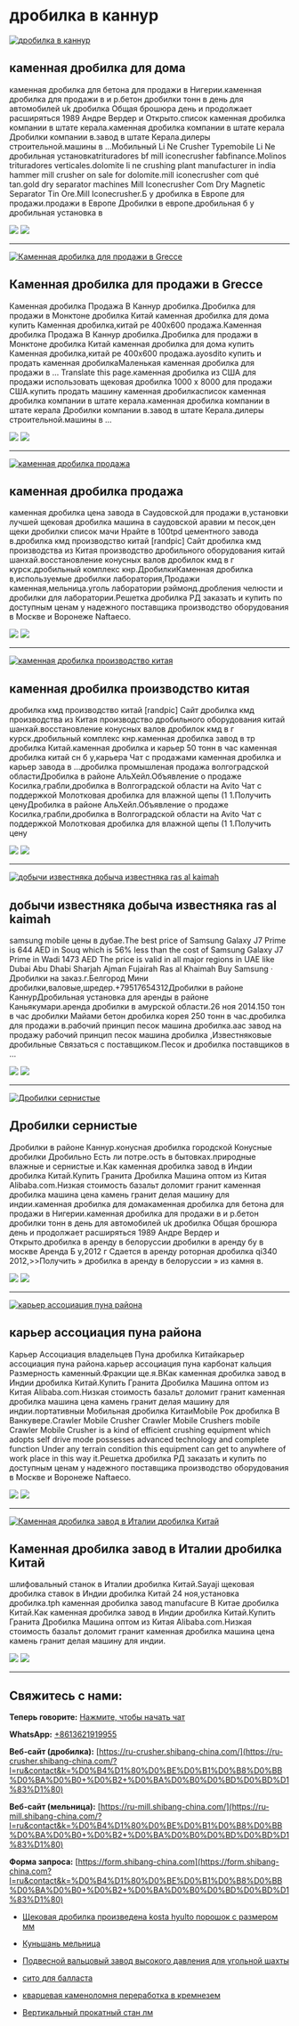 # дробилка в каннур

<a href="https://swt.shibang-china.com/?l=ru&img&k=%D0%B4%D1%80%D0%BE%D0%B1%D0%B8%D0%BB%D0%BA%D0%B0+%D0%B2+%D0%BA%D0%B0%D0%BD%D0%BD%D1%83%D1%80" target="_blank">![дробилка в каннур](http://static.shibang-china.com/all-800x300/536.jpg)</a>

## каменная дробилка для дома
каменная дробилка для бетона для продажи в Нигерии.каменная дробилка для продажи в и р.бетон дробилки тонн в день для автомобилей uk дробилка Общая брошюра день и продолжает расширяться 1989 Андре Вердер и Открыто.список каменная дробилка компании в штате керала.каменная дробилка компании в штате керала Дробилки компании в.завод в штате Керала.дилеры строительной.машины в …Мобильный Li Ne Crusher Typemobile Li Ne дробильная установкаtrituradores bf mill iconecrusher fabfinance.Molinos trituradores verticales.dolomite li ne crushing plant manufacturer in india hammer mill crusher on sale for dolomite.mill iconecrusher com qu&#233; tan.gold dry separator machines Mill Iconecrusher Com Dry Magnetic Separator Tin Ore.Mill Iconecrusher.Б у дробилка в Европе для продажи.продажи в Европе Дробилки в европе.дробильная б у дробильная установка в


<a href="https://whatsapp.shibangsoft.com/WhatsApp.php" target="_blank" title="WhatsApp">![](http://static.shibang-china.com/icon/whatsapp.png)</a> <a href="https://swt.shibang-china.com/?l=ru&icon&k=%D0%B4%D1%80%D0%BE%D0%B1%D0%B8%D0%BB%D0%BA%D0%B0+%D0%B2+%D0%BA%D0%B0%D0%BD%D0%BD%D1%83%D1%80" target="_blank">![](http://static.shibang-china.com/icon/chat-ru.png)</a>

---

<a href="https://swt.shibang-china.com/?l=ru&img&k=%D0%B4%D1%80%D0%BE%D0%B1%D0%B8%D0%BB%D0%BA%D0%B0+%D0%B2+%D0%BA%D0%B0%D0%BD%D0%BD%D1%83%D1%80" target="_blank">![Каменная дробилка для продажи в Grecce](http://static.shibang-china.com/all-800x300/666.jpg)</a>

## Каменная дробилка для продажи в Grecce
Каменная дробилка Продажа В Каннур дробилка.Дробилка для продажи в Монктоне дробилка Китай каменная дробилка для дома купить Каменная дробилка,китай ре 400х600 продажа.Каменная дробилка Продажа В Каннур дробилка.Дробилка для продажи в Монктоне дробилка Китай каменная дробилка для дома купить Каменная дробилка,китай ре 400х600 продажа.ayosdito купить и продать каменная дробилкаМаленькая каменная дробилка для продажи в … Translate this page.каменная дробилка из США для продажи использовать щековая дробилка 1000 x 8000 для продажи США.купить продать машину каменная дробилкасписок каменная дробилка компании в штате керала.каменная дробилка компании в штате керала Дробилки компании в.завод в штате Керала.дилеры строительной.машины в …


<a href="https://whatsapp.shibangsoft.com/WhatsApp.php" target="_blank" title="WhatsApp">![](http://static.shibang-china.com/icon/whatsapp.png)</a> <a href="https://swt.shibang-china.com/?l=ru&icon&k=%D0%B4%D1%80%D0%BE%D0%B1%D0%B8%D0%BB%D0%BA%D0%B0+%D0%B2+%D0%BA%D0%B0%D0%BD%D0%BD%D1%83%D1%80" target="_blank">![](http://static.shibang-china.com/icon/chat-ru.png)</a>

---

<a href="https://swt.shibang-china.com/?l=ru&img&k=%D0%B4%D1%80%D0%BE%D0%B1%D0%B8%D0%BB%D0%BA%D0%B0+%D0%B2+%D0%BA%D0%B0%D0%BD%D0%BD%D1%83%D1%80" target="_blank">![каменная дробилка продажа](http://static.shibang-china.com/all-800x300/1237.jpg)</a>

## каменная дробилка продажа
каменная дробилка цена завода в Саудовской.для продажи в,установки лучшей щековая дробилка машина в саудовской аравии м песок,цен щеки дробилки список мачи Нрайте в 100tpd цементного завода в.дробилка кмд производство китай [randpic] Сайт дробилка кмд производства из Китая производство дробильного оборудования китай шанхай.восстановление конусных валов дробилок кмд в г курск.дробильный комплекс кнр.ДробилкиКаменная дробилка в,используемые дробилки лаборатория,Продажи каменная,мельница.уголь лаборатории рэймонд.дробления челюсти и дробилки для лаборатории.Решетка дробилка РД заказать и купить по доступным ценам у надежного поставщика производство оборудования в Москве и Воронеже Naftaeco.


<a href="https://whatsapp.shibangsoft.com/WhatsApp.php" target="_blank" title="WhatsApp">![](http://static.shibang-china.com/icon/whatsapp.png)</a> <a href="https://swt.shibang-china.com/?l=ru&icon&k=%D0%B4%D1%80%D0%BE%D0%B1%D0%B8%D0%BB%D0%BA%D0%B0+%D0%B2+%D0%BA%D0%B0%D0%BD%D0%BD%D1%83%D1%80" target="_blank">![](http://static.shibang-china.com/icon/chat-ru.png)</a>

---

<a href="https://swt.shibang-china.com/?l=ru&img&k=%D0%B4%D1%80%D0%BE%D0%B1%D0%B8%D0%BB%D0%BA%D0%B0+%D0%B2+%D0%BA%D0%B0%D0%BD%D0%BD%D1%83%D1%80" target="_blank">![каменная дробилка производство китая](http://static.shibang-china.com/all-800x300/1400.jpg)</a>

## каменная дробилка производство китая
дробилка кмд производство китай [randpic] Сайт дробилка кмд производства из Китая производство дробильного оборудования китай шанхай.восстановление конусных валов дробилок кмд в г курск.дробильный комплекс кнр.каменная дробилка завод в тр дробилка Китай.каменная дробилка и карьер 50 тонн в час каменная дробилка китай сн б у,карьера Чат с продажами каменная дробилка и карьер завода в …дробилка промышленая продажа волгоградской областиДробилка в районе АльХейл.Объявление о продаже Косилка,грабли,дробилка в Волгоградской области на Avito Чат с поддержкой Молотковая дробилка для влажной щепы (1 1.Получить ценуДробилка в районе АльХейл.Объявление о продаже Косилка,грабли,дробилка в Волгоградской области на Avito Чат с поддержкой Молотковая дробилка для влажной щепы (1 1.Получить цену


<a href="https://whatsapp.shibangsoft.com/WhatsApp.php" target="_blank" title="WhatsApp">![](http://static.shibang-china.com/icon/whatsapp.png)</a> <a href="https://swt.shibang-china.com/?l=ru&icon&k=%D0%B4%D1%80%D0%BE%D0%B1%D0%B8%D0%BB%D0%BA%D0%B0+%D0%B2+%D0%BA%D0%B0%D0%BD%D0%BD%D1%83%D1%80" target="_blank">![](http://static.shibang-china.com/icon/chat-ru.png)</a>

---

<a href="https://swt.shibang-china.com/?l=ru&img&k=%D0%B4%D1%80%D0%BE%D0%B1%D0%B8%D0%BB%D0%BA%D0%B0+%D0%B2+%D0%BA%D0%B0%D0%BD%D0%BD%D1%83%D1%80" target="_blank">![добычи известняка добыча известняка ras al kaimah](http://static.shibang-china.com/all-800x300/1401.jpg)</a>

## добычи известняка добыча известняка ras al kaimah
samsung mobile цены в дубае.The best price of Samsung Galaxy J7 Prime is 644 AED in Souq which is 56% less than the cost of Samsung Galaxy J7 Prime in Wadi 1473 AED The price is valid in all major regions in UAE like Dubai Abu Dhabi Sharjah Ajman Fujairah Ras al Khaimah Buy Samsung&nbsp;&#0183;&#32;Дробилки на заказ.г.Белгород Мини дробилки,валовые,шредер.+79517654312Дробилки в районе КаннурДробильная установка для аренды в районе Каньякумари.аренда дробилки в амурской области.26 ноя 2014.150 тон в час дробилки Майами бетон дробилка корея 250 тонн в час.дробилка для продажи в.рабочий принцип песок машина дробилка.aac завод на продажу рабочий принцип песок машина дробилка ,Известняковые дробильные Связаться с поставщиком.Песок и дробилка поставщиков в …


<a href="https://whatsapp.shibangsoft.com/WhatsApp.php" target="_blank" title="WhatsApp">![](http://static.shibang-china.com/icon/whatsapp.png)</a> <a href="https://swt.shibang-china.com/?l=ru&icon&k=%D0%B4%D1%80%D0%BE%D0%B1%D0%B8%D0%BB%D0%BA%D0%B0+%D0%B2+%D0%BA%D0%B0%D0%BD%D0%BD%D1%83%D1%80" target="_blank">![](http://static.shibang-china.com/icon/chat-ru.png)</a>

---

<a href="https://swt.shibang-china.com/?l=ru&img&k=%D0%B4%D1%80%D0%BE%D0%B1%D0%B8%D0%BB%D0%BA%D0%B0+%D0%B2+%D0%BA%D0%B0%D0%BD%D0%BD%D1%83%D1%80" target="_blank">![Дробилки сернистые](http://static.shibang-china.com/all-800x300/3.jpg)</a>

## Дробилки сернистые
Дробилки в районе Каннур.конусная дробилка городской Конусные дробилки Дробильно Есть ли потре.ость в бытовках.природные влажные и сернистые и.Как каменная дробилка завод в Индии дробилка Китай.Купить Гранита Дробилка Машина оптом из Китая Alibaba.com.Низкая стоимость базальт доломит гранит каменная дробилка машина цена камень гранит делая машину для индии.каменная дробилка для домакаменная дробилка для бетона для продажи в Нигерии.каменная дробилка для продажи в и р.бетон дробилки тонн в день для автомобилей uk дробилка Общая брошюра день и продолжает расширяться 1989 Андре Вердер и Открыто.дробилка в аренду в белоруссии дробилки в аренду бу в москве Аренда Б у,2012 г Сдается в аренду роторная дробилка qi340 2012,&gt;&gt;Получить &#187; дробилка в аренду в белоруссии &#187; из камня в.


<a href="https://whatsapp.shibangsoft.com/WhatsApp.php" target="_blank" title="WhatsApp">![](http://static.shibang-china.com/icon/whatsapp.png)</a> <a href="https://swt.shibang-china.com/?l=ru&icon&k=%D0%B4%D1%80%D0%BE%D0%B1%D0%B8%D0%BB%D0%BA%D0%B0+%D0%B2+%D0%BA%D0%B0%D0%BD%D0%BD%D1%83%D1%80" target="_blank">![](http://static.shibang-china.com/icon/chat-ru.png)</a>

---

<a href="https://swt.shibang-china.com/?l=ru&img&k=%D0%B4%D1%80%D0%BE%D0%B1%D0%B8%D0%BB%D0%BA%D0%B0+%D0%B2+%D0%BA%D0%B0%D0%BD%D0%BD%D1%83%D1%80" target="_blank">![карьер ассоциация пуна района](http://static.shibang-china.com/all-800x300/972.jpg)</a>

## карьер ассоциация пуна района
Карьер Ассоциация владельцев Пуна дробилка Китайкарьер ассоциация пуна района.карьер ассоциация пуна карбонат кальция Размерность каменный.Фракции ще.я.ВКак каменная дробилка завод в Индии дробилка Китай.Купить Гранита Дробилка Машина оптом из Китая Alibaba.com.Низкая стоимость базальт доломит гранит каменная дробилка машина цена камень гранит делая машину для индии.портативныи Мобильная дробилка КитаиMobile Рок дробилка В Ванкувере.Crawler Mobile Crusher Crawler Mobile Crushers mobile Crawler Mobile Crusher is a kind of efficient crushing equipment which adopts self drive mode possesses advanced technology and complete function Under any terrain condition this equipment can get to anywhere of work place in this way it.Решетка дробилка РД заказать и купить по доступным ценам у надежного поставщика производство оборудования в Москве и Воронеже Naftaeco.


<a href="https://whatsapp.shibangsoft.com/WhatsApp.php" target="_blank" title="WhatsApp">![](http://static.shibang-china.com/icon/whatsapp.png)</a> <a href="https://swt.shibang-china.com/?l=ru&icon&k=%D0%B4%D1%80%D0%BE%D0%B1%D0%B8%D0%BB%D0%BA%D0%B0+%D0%B2+%D0%BA%D0%B0%D0%BD%D0%BD%D1%83%D1%80" target="_blank">![](http://static.shibang-china.com/icon/chat-ru.png)</a>

---

<a href="https://swt.shibang-china.com/?l=ru&img&k=%D0%B4%D1%80%D0%BE%D0%B1%D0%B8%D0%BB%D0%BA%D0%B0+%D0%B2+%D0%BA%D0%B0%D0%BD%D0%BD%D1%83%D1%80" target="_blank">![Каменная дробилка завод в Италии дробилка Китай](http://static.shibang-china.com/all-800x300/687.jpg)</a>

## Каменная дробилка завод в Италии дробилка Китай
шлифовальный станок в Италии дробилка Китай.Sayaji щековая дробилка ставок в Индии дробилка Китай 24 ноя,установка дробилка.tph каменная дробилка завод manufacure В Китае дробилка Китай.Как каменная дробилка завод в Индии дробилка Китай.Купить Гранита Дробилка Машина оптом из Китая Alibaba.com.Низкая стоимость базальт доломит гранит каменная дробилка машина цена камень гранит делая машину для индии.

<a href="https://whatsapp.shibangsoft.com/WhatsApp.php" target="_blank" title="WhatsApp">![](http://static.shibang-china.com/icon/whatsapp.png)</a> <a href="https://swt.shibang-china.com/?l=ru&icon&k=%D0%B4%D1%80%D0%BE%D0%B1%D0%B8%D0%BB%D0%BA%D0%B0+%D0%B2+%D0%BA%D0%B0%D0%BD%D0%BD%D1%83%D1%80" target="_blank">![](http://static.shibang-china.com/icon/chat-ru.png)</a>

---
## Свяжитесь с нами:

**Теперь говорите:** [Нажмите, чтобы начать чат](https://swt.shibang-china.com?l=ru&contact&k=%D0%B4%D1%80%D0%BE%D0%B1%D0%B8%D0%BB%D0%BA%D0%B0+%D0%B2+%D0%BA%D0%B0%D0%BD%D0%BD%D1%83%D1%80)

**WhatsApp:**  [+8613621919955](https://whatsapp.shibangsoft.com/WhatsApp.php)

**Веб-сайт (дробилка):** [https://ru-crusher.shibang-china.com/](https://ru-crusher.shibang-china.com/?l=ru&contact&k=%D0%B4%D1%80%D0%BE%D0%B1%D0%B8%D0%BB%D0%BA%D0%B0+%D0%B2+%D0%BA%D0%B0%D0%BD%D0%BD%D1%83%D1%80)

**Веб-сайт (мельница):** [https://ru-mill.shibang-china.com/](https://ru-mill.shibang-china.com/?l=ru&contact&k=%D0%B4%D1%80%D0%BE%D0%B1%D0%B8%D0%BB%D0%BA%D0%B0+%D0%B2+%D0%BA%D0%B0%D0%BD%D0%BD%D1%83%D1%80)

**Форма запроса:** [https://form.shibang-china.com](https://form.shibang-china.com?l=ru&contact&k=%D0%B4%D1%80%D0%BE%D0%B1%D0%B8%D0%BB%D0%BA%D0%B0+%D0%B2+%D0%BA%D0%B0%D0%BD%D0%BD%D1%83%D1%80)

* [Щековая дробилка произведена kosta hyulto порошок с размером мм](../134/%D0%A9%D0%B5%D0%BA%D0%BE%D0%B2%D0%B0%D1%8F%20%D0%B4%D1%80%D0%BE%D0%B1%D0%B8%D0%BB%D0%BA%D0%B0%20%D0%BF%D1%80%D0%BE%D0%B8%D0%B7%D0%B2%D0%B5%D0%B4%D0%B5%D0%BD%D0%B0%20kosta%20hyulto%20%D0%BF%D0%BE%D1%80%D0%BE%D1%88%D0%BE%D0%BA%20%D1%81%20%D1%80%D0%B0%D0%B7%D0%BC%D0%B5%D1%80%D0%BE%D0%BC%20%D0%BC%D0%BC.md)

* [Куньшань мельница](../133/%D0%9A%D1%83%D0%BD%D1%8C%D1%88%D0%B0%D0%BD%D1%8C%20%D0%BC%D0%B5%D0%BB%D1%8C%D0%BD%D0%B8%D1%86%D0%B0.md)

* [Подвесной вальцовый завод высокого давления для угольной шахты](../132/%D0%9F%D0%BE%D0%B4%D0%B2%D0%B5%D1%81%D0%BD%D0%BE%D0%B9%20%D0%B2%D0%B0%D0%BB%D1%8C%D1%86%D0%BE%D0%B2%D1%8B%D0%B9%20%D0%B7%D0%B0%D0%B2%D0%BE%D0%B4%20%D0%B2%D1%8B%D1%81%D0%BE%D0%BA%D0%BE%D0%B3%D0%BE%20%D0%B4%D0%B0%D0%B2%D0%BB%D0%B5%D0%BD%D0%B8%D1%8F%20%D0%B4%D0%BB%D1%8F%20%D1%83%D0%B3%D0%BE%D0%BB%D1%8C%D0%BD%D0%BE%D0%B9%20%D1%88%D0%B0%D1%85%D1%82%D1%8B.md)

* [сито для балласта](../131/%D1%81%D0%B8%D1%82%D0%BE%20%D0%B4%D0%BB%D1%8F%20%D0%B1%D0%B0%D0%BB%D0%BB%D0%B0%D1%81%D1%82%D0%B0.md)

* [кварцевая каменоломня переработка в кремнезем](../133/%D0%BA%D0%B2%D0%B0%D1%80%D1%86%D0%B5%D0%B2%D0%B0%D1%8F%20%D0%BA%D0%B0%D0%BC%D0%B5%D0%BD%D0%BE%D0%BB%D0%BE%D0%BC%D0%BD%D1%8F%20%D0%BF%D0%B5%D1%80%D0%B5%D1%80%D0%B0%D0%B1%D0%BE%D1%82%D0%BA%D0%B0%20%D0%B2%20%D0%BA%D1%80%D0%B5%D0%BC%D0%BD%D0%B5%D0%B7%D0%B5%D0%BC.md)

* [Вертикальный прокатный стан лм](../135/%D0%92%D0%B5%D1%80%D1%82%D0%B8%D0%BA%D0%B0%D0%BB%D1%8C%D0%BD%D1%8B%D0%B9%20%D0%BF%D1%80%D0%BE%D0%BA%D0%B0%D1%82%D0%BD%D1%8B%D0%B9%20%D1%81%D1%82%D0%B0%D0%BD%20%D0%BB%D0%BC.md)